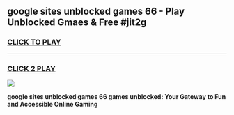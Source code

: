 
## google sites unblocked games 66 - Play Unblocked Gmaes & Free #jit2g
<h3>
<a href="https://news.freeplayer.one?title=google_sites_unblocked_games_66&ref=03M">CLICK TO PLAY</a></h3>
<hr>

<h3>
<a href="https://news.freeplayer.one?title=google_sites_unblocked_games_66&ref=03M">CLICK 2 PLAY</a>
  
</h3>

<a href="https://news.freeplayer.one?title=google_sites_unblocked_games_66&ref=03M"><img src="https://clearcache.store/games.png"></a>


**google sites unblocked games 66 games unblocked: Your Gateway to Fun and Accessible Online Gaming**
